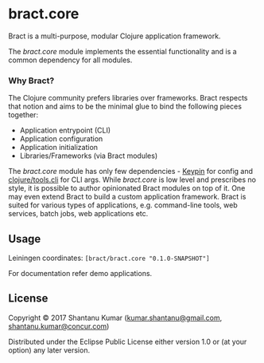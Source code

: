 # bract.core

Bract is a multi-purpose, modular Clojure application framework.

The _bract.core_ module implements the essential functionality and is a common dependency for all modules.


### Why Bract?

The Clojure community prefers libraries over frameworks. Bract respects that notion and aims to be the minimal glue to
bind the following pieces together:

- Application entrypoint (CLI)
- Application configuration
- Application initialization
- Libraries/Frameworks (via Bract modules)

The _bract.core_ module has only few dependencies - [Keypin](https://github.com/kumarshantanu/keypin) for config and
[clojure/tools.cli](https://github.com/clojure/tools.cli) for CLI args. While _bract.core_ is low level and prescribes
no style, it is possible to author opinionated Bract modules on top of it. One may even extend Bract to build a custom
application framework. Bract is suited for various types of applications, e.g. command-line tools, web services, batch
jobs, web applications etc.


## Usage

Leiningen coordinates: `[bract/bract.core "0.1.0-SNAPSHOT"]`

For documentation refer demo applications.


## License

Copyright © 2017 Shantanu Kumar (kumar.shantanu@gmail.com, shantanu.kumar@concur.com)

Distributed under the Eclipse Public License either version 1.0 or (at
your option) any later version.
